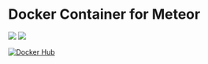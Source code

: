 # Docker Container for Meteor

[![](https://images.microbadger.com/badges/image/ryanhanwu/docker-meteor.svg)](https://microbadger.com/images/ryanhanwu/docker-meteor "Get your own image badge on microbadger.com")
[![](https://images.microbadger.com/badges/version/ryanhanwu/docker-meteor.svg)](https://microbadger.com/images/ryanhanwu/docker-meteor "Get your own version badge on microbadger.com")


[![Docker Hub](http://dockeri.co/image/ryanhanwu/docker-meteor "Docker Hub")](https://registry.hub.docker.com/u/ryanhanwu/docker-meteor/)
